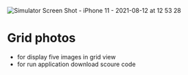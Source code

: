 ![Simulator Screen Shot - iPhone 11 - 2021-08-12 at 12 53 28](https://user-images.githubusercontent.com/49310999/129177277-ab2507fa-2cb6-485e-9285-19de4102c2f7.png)
# Grid photos

- for display five images in grid view 
- for run application download scoure code 


